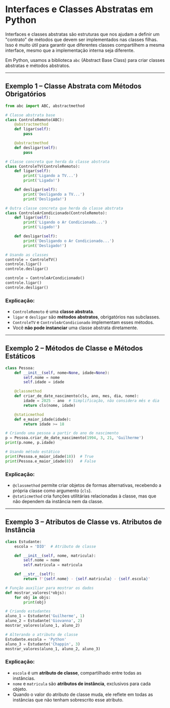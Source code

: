 # Interfaces e Classes Abstratas em Python

Interfaces e classes abstratas são estruturas que nos ajudam a definir um "contrato" de métodos que devem ser implementados nas classes filhas. Isso é muito útil para garantir que diferentes classes compartilhem a mesma interface, mesmo que a implementação interna seja diferente.

Em Python, usamos a biblioteca `abc` (Abstract Base Class) para criar classes abstratas e métodos abstratos.

---

## Exemplo 1 – Classe Abstrata com Métodos Obrigatórios

```python
from abc import ABC, abstractmethod

# Classe abstrata base
class ControleRemoto(ABC):
    @abstractmethod
    def ligar(self):
        pass

    @abstractmethod
    def desligar(self):
        pass

# Classe concreta que herda da classe abstrata
class ControleTV(ControleRemoto):
    def ligar(self):
        print('Ligando a TV...')
        print('Ligada!')

    def desligar(self):
        print('Desligando a TV...')
        print('Desligada!')

# Outra classe concreta que herda da classe abstrata
class ControleArCondicionado(ControleRemoto):
    def ligar(self):
        print('Ligando o Ar Condicionado...')
        print('Ligado!')

    def desligar(self):
        print('Desligando o Ar Condicionado...')
        print('Desligado!')

# Usando as classes
controle = ControleTV()
controle.ligar()
controle.desligar()

controle = ControleArCondicionado()
controle.ligar()
controle.desligar()
```

### Explicação:
- `ControleRemoto` é uma **classe abstrata**.
- `ligar` e `desligar` são **métodos abstratos**, obrigatórios nas subclasses.
- `ControleTV` e `ControleArCondicionado` implementam esses métodos.
- Você **não pode instanciar** uma classe abstrata diretamente.

---

## Exemplo 2 – Métodos de Classe e Métodos Estáticos

```python
class Pessoa:
    def __init__(self, nome=None, idade=None):
        self.nome = nome
        self.idade = idade

    @classmethod
    def criar_de_date_nascimento(cls, ano, mes, dia, nome):
        idade = 2025 - ano  # Simplificação, não considera mês e dia
        return cls(nome, idade)

    @staticmethod
    def e_maior_idade(idade):
        return idade >= 18

# Criando uma pessoa a partir do ano de nascimento
p = Pessoa.criar_de_date_nascimento(1994, 3, 21, 'Guilherme')
print(p.nome, p.idade)

# Usando método estático
print(Pessoa.e_maior_idade(18))  # True
print(Pessoa.e_maior_idade(8))   # False
```

### Explicação:
- `@classmethod` permite criar objetos de formas alternativas, recebendo a própria classe como argumento (`cls`).
- `@staticmethod` cria funções utilitárias relacionadas à classe, mas que não dependem da instância nem da classe.

---

## Exemplo 3 – Atributos de Classe vs. Atributos de Instância

```python
class Estudante:
    escola = 'DIO'  # Atributo de classe

    def __init__(self, nome, matricula):
        self.nome = nome
        self.matricula = matricula

    def __str__(self):
        return f'{self.nome} - {self.matricula} - {self.escola}'

# Função auxiliar para mostrar os dados
def mostrar_valores(*objs):
    for obj in objs:
        print(obj)

# Criando estudantes
aluno_1 = Estudante('Guilherme', 1)
aluno_2 = Estudante('Giovanna', 2)
mostrar_valores(aluno_1, aluno_2)

# Alterando o atributo de classe
Estudante.escola = 'Python'
aluno_3 = Estudante('Chappin', 3)
mostrar_valores(aluno_1, aluno_2, aluno_3)
```

### Explicação:
- `escola` é um **atributo de classe**, compartilhado entre todas as instâncias.
- `nome` e `matricula` são **atributos de instância**, exclusivos para cada objeto.
- Quando o valor do atributo de classe muda, ele reflete em todas as instâncias que não tenham sobrescrito esse atributo.
